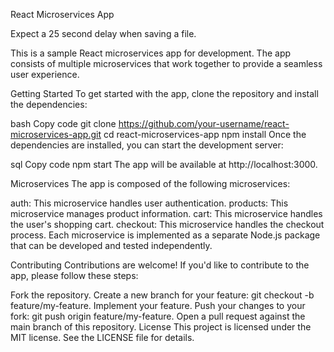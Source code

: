 React Microservices App

Expect a 25 second delay when saving a file.

This is a sample React microservices app for development. The app consists of multiple microservices that work together to provide a seamless user experience.

Getting Started
To get started with the app, clone the repository and install the dependencies:

bash
Copy code
git clone https://github.com/your-username/react-microservices-app.git
cd react-microservices-app
npm install
Once the dependencies are installed, you can start the development server:

sql
Copy code
npm start
The app will be available at http://localhost:3000.

Microservices
The app is composed of the following microservices:

auth: This microservice handles user authentication.
products: This microservice manages product information.
cart: This microservice handles the user's shopping cart.
checkout: This microservice handles the checkout process.
Each microservice is implemented as a separate Node.js package that can be developed and tested independently.

Contributing
Contributions are welcome! If you'd like to contribute to the app, please follow these steps:

Fork the repository.
Create a new branch for your feature: git checkout -b feature/my-feature.
Implement your feature.
Push your changes to your fork: git push origin feature/my-feature.
Open a pull request against the main branch of this repository.
License
This project is licensed under the MIT license. See the LICENSE file for details.